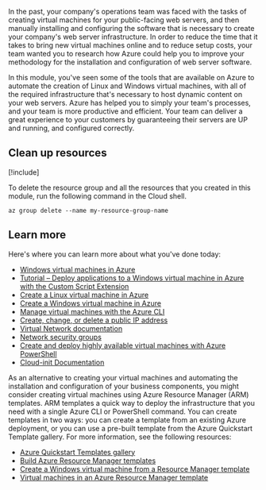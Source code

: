 In the past, your company's operations team was faced with the tasks of creating virtual machines for your public-facing web servers, and then manually installing and configuring the software that is necessary to create your company's web server infrastructure. In order to reduce the time that it takes to bring new virtual machines online and to reduce setup costs, your team wanted you to research how Azure could help you to improve your methodology for the installation and configuration of web server software.

In this module, you've seen some of the tools that are available on Azure to automate the creation of Linux and Windows virtual machines, with all of the required infrastructure that's necessary to host dynamic content on your web servers. Azure has helped you to simply your team's processes, and your team is more productive and efficient. Your team can deliver a great experience to your customers by guaranteeing their servers are UP and running, and configured correctly.

## Clean up resources

[!include[](../../../includes/azure-subscription-cleanup.md)]

To delete the resource group and all the resources that you created in this module, run the following command in the Cloud shell.

```azurecli
az group delete --name my-resource-group-name
```

## Learn more

Here's where you can learn more about what you've done today:

- [Windows virtual machines in Azure](https://docs.microsoft.com/azure/virtual-machines/windows/)
- [Tutorial – Deploy applications to a Windows virtual machine in Azure with the Custom Script Extension](https://docs.microsoft.com/azure/virtual-machines/windows/tutorial-automate-vm-deployment)
- [Create a Linux virtual machine in Azure](https://docs.microsoft.com/learn/modules/create-linux-virtual-machine-in-azure/)
- [Create a Windows virtual machine in Azure](https://docs.microsoft.com/learn/modules/create-windows-virtual-machine-in-azure/)
- [Manage virtual machines with the Azure CLI](https://docs.microsoft.com/learn/modules/manage-virtual-machines-with-azure-cli/)
- [Create, change, or delete a public IP address](https://docs.microsoft.com/azure/virtual-network/virtual-network-public-ip-address)
- [Virtual Network documentation](https://docs.microsoft.com/azure/virtual-network/)
- [Network security groups](https://docs.microsoft.com/azure/virtual-network/security-overview)
- [Create and deploy highly available virtual machines with Azure PowerShell](https://docs.microsoft.com/azure/virtual-machines/windows/tutorial-availability-sets)
- [Cloud-init Documentation](https://cloudinit.readthedocs.io/)

As an alternative to creating your virtual machines and automating the installation and configuration of your business components, you might consider creating virtual machines using Azure Resource Manager (ARM) templates. ARM templates a quick way to deploy the infrastructure that you need with a single Azure CLI or PowerShell command. You can create templates in two ways: you can create a template from an existing Azure deployment, or you can use a pre-built template from the Azure Quickstart Template gallery. For more information, see the following resources:

- [Azure Quickstart Templates gallery](https://azure.microsoft.com/resources/templates/)
- [Build Azure Resource Manager templates](https://docs.microsoft.com/learn/modules/build-azure-vm-templates/)
- [Create a Windows virtual machine from a Resource Manager template](https://docs.microsoft.com/azure/virtual-machines/windows/ps-template)
- [Virtual machines in an Azure Resource Manager template](https://docs.microsoft.com/azure/virtual-machines/windows/template-description)
